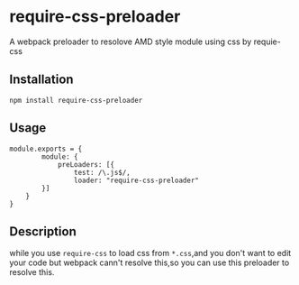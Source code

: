 # require-css-preloader
A webpack preloader to resolove AMD style module using css by requie-css

## Installation
`npm install require-css-preloader`

## Usage
```
module.exports = {
		module: {
			preLoaders: [{
				test: /\.js$/,
				loader: "require-css-preloader"
		}]
	}
}
```
## Description

while you use `require-css` to load css from `*.css`,and you don't want to edit your code but webpack cann't resolve this,so  you can use this preloader to resolve this.